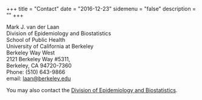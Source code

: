 +++
title = "Contact"
date = "2016-12-23"
sidemenu = "false"
description = ""
+++

Mark J. van der Laan<br>
Division of Epidemiology and Biostatistics<br>
School of Public Health<br>
University of California at Berkeley<br>
Berkeley Way West<br>
2121 Berkeley Way #5311,<br>
Berkeley, CA 94720-7360<br>
Phone: (510) 643-9866<br>
email: [laan@berkeley.edu](mailto:laan@berkeley.edu)<br>

You may also contact the [Division of Epidemiology and
Biostatistics](https://publichealth.berkeley.edu/academics/divisions/epidemiology-and-biostatistics/).
